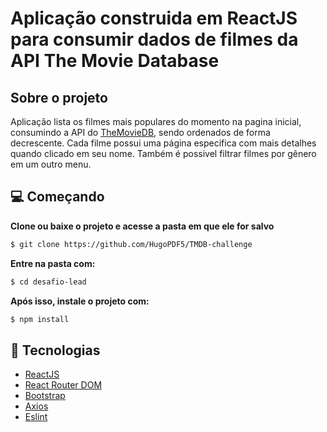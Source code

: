 # Aplicação construida em ReactJS para consumir dados de filmes da API The Movie Database

## Sobre o projeto

Aplicação lista os filmes mais populares do momento na pagina inicial, consumindo a API do [TheMovieDB](https://developers.themoviedb.org/), sendo ordenados de forma decrescente. Cada filme possui uma página especifica com mais detalhes quando clicado em seu nome. Também é possivel filtrar filmes por gênero em um outro menu.

## 💻 Começando

**Clone ou baixe o projeto e acesse a pasta em que ele for salvo**

```bash
$ git clone https://github.com/HugoPDF5/TMDB-challenge
```

**Entre na pasta com:**

```bash
$ cd desafio-lead
```

**Após isso, instale o projeto com:**

```bash
$ npm install
```

## 🚀 Tecnologias

- [ReactJS](https://reactjs.org/)
- [React Router DOM](https://reacttraining.com/react-router/)
- [Bootstrap](https://getbootstrap.com/)
- [Axios](https://github.com/axios/axios)
- [Eslint](https://eslint.org/)